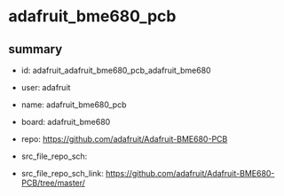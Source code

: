 # adafruit_bme680_pcb
 
## summary 
* id: adafruit_adafruit_bme680_pcb_adafruit_bme680
* user: adafruit
* name: adafruit_bme680_pcb
* board: adafruit_bme680
* repo: https://github.com/adafruit/Adafruit-BME680-PCB



* src_file_repo_sch: 
* src_file_repo_sch_link: https://github.com/adafruit/Adafruit-BME680-PCB/tree/master/






